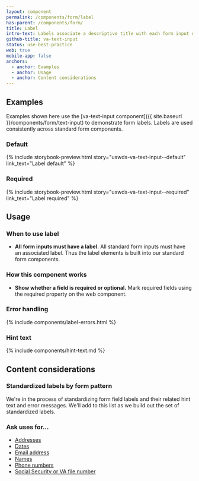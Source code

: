 ```yaml
---
layout: component
permalink: /components/form/label
has-parent: /components/form/
title: Label
intro-text: Labels associate a descriptive title with each form input used to collect information from the user.
github-title: va-text-input
status: use-best-practice
web: true
mobile-app: false
anchors:
  - anchor: Examples
  - anchor: Usage
  - anchor: Content considerations
---
```


## Examples

Examples shown here use the [va-text-input component]({{ site.baseurl }}/components/form/text-input) to demonstrate form labels. Labels are used consistently across standard form components.

### Default

{% include storybook-preview.html story="uswds-va-text-input--default" link_text="Label default" %}

### Required

{% include storybook-preview.html story="uswds-va-text-input--required" link_text="Label required" %}

## Usage

### When to use label

* **All form inputs must have a label.** All standard form inputs must have an associated label. Thus the label elements is built into our standard form components.

### How this component works

* **Show whether a field is required or optional.** Mark required fields using the required property on the web component.

### Error handling

{% include components/label-errors.html %}

### Hint text

{% include components/hint-text.md %}

## Content considerations

### Standardized labels by form pattern

We're in the process of standardizing form field labels and their related hint text and error messages. We'll add to this list as we build out the set of standardized labels.

### Ask uses for...

* [Addresses](https://design.va.gov/patterns/ask-users-for/addresses#content-considerations)
* [Dates](https://design.va.gov/patterns/ask-users-for/dates#content-considerations)
* [Email address](https://design.va.gov/patterns/ask-users-for/email-address#content-considerations)
* [Names](https://design.va.gov/patterns/ask-users-for/names#content-considerations)
* [Phone numbers](https://design.va.gov/patterns/ask-users-for/phone-numbers#content-considerations)
* [Social Security or VA file number](https://design.va.gov/patterns/ask-users-for/social-security-number#content-considerations)

